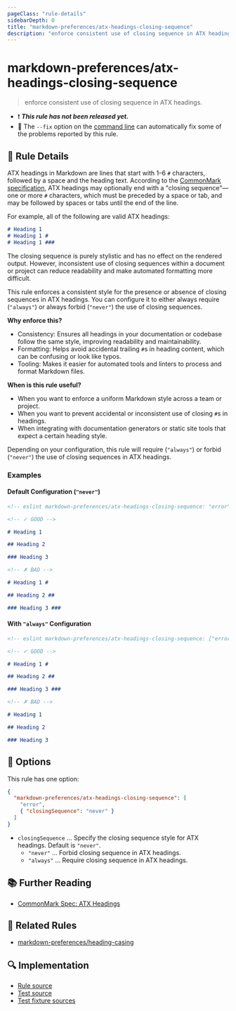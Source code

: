 ```yaml
---
pageClass: "rule-details"
sidebarDepth: 0
title: "markdown-preferences/atx-headings-closing-sequence"
description: "enforce consistent use of closing sequence in ATX headings."
---
```


# markdown-preferences/atx-headings-closing-sequence

> enforce consistent use of closing sequence in ATX headings.

- ❗ <badge text="This rule has not been released yet." vertical="middle" type="error"> **_This rule has not been released yet._** </badge>
- 🔧 The `--fix` option on the [command line](https://eslint.org/docs/user-guide/command-line-interface#fixing-problems) can automatically fix some of the problems reported by this rule.

## 📖 Rule Details

ATX headings in Markdown are lines that start with 1–6 `#` characters, followed by a space and the heading text. According to the [CommonMark specification][CommonMark Spec: ATX Headings], ATX headings may optionally end with a "closing sequence"—one or more `#` characters, which must be preceded by a space or tab, and may be followed by spaces or tabs until the end of the line.

For example, all of the following are valid ATX headings:

<!-- prettier-ignore-start -->

```md
# Heading 1
# Heading 1 #
# Heading 1 ###   
```

<!-- prettier-ignore-end -->

The closing sequence is purely stylistic and has no effect on the rendered output. However, inconsistent use of closing sequences within a document or project can reduce readability and make automated formatting more difficult.

This rule enforces a consistent style for the presence or absence of closing sequences in ATX headings. You can configure it to either always require (`"always"`) or always forbid (`"never"`) the use of closing sequences.

**Why enforce this?**

- Consistency: Ensures all headings in your documentation or codebase follow the same style, improving readability and maintainability.
- Formatting: Helps avoid accidental trailing `#`s in heading content, which can be confusing or look like typos.
- Tooling: Makes it easier for automated tools and linters to process and format Markdown files.

**When is this rule useful?**

- When you want to enforce a uniform Markdown style across a team or project.
- When you want to prevent accidental or inconsistent use of closing `#`s in headings.
- When integrating with documentation generators or static site tools that expect a certain heading style.

Depending on your configuration, this rule will require (`"always"`) or forbid (`"never"`) the use of closing sequences in ATX headings.

### Examples

#### Default Configuration (`"never"`)

<!-- prettier-ignore-start -->

<!-- eslint-skip -->

```md
<!-- eslint markdown-preferences/atx-headings-closing-sequence: "error" -->

<!-- ✓ GOOD -->

# Heading 1

## Heading 2

### Heading 3

<!-- ✗ BAD -->

# Heading 1 #

## Heading 2 ##

### Heading 3 ###
```

<!-- prettier-ignore-end -->

#### With `"always"` Configuration

<!-- prettier-ignore-start -->

<!-- eslint-skip -->

```md
<!-- eslint markdown-preferences/atx-headings-closing-sequence: ["error", { "closingSequence": "always" }] -->

<!-- ✓ GOOD -->

# Heading 1 #

## Heading 2 ##

### Heading 3 ###

<!-- ✗ BAD -->

# Heading 1

## Heading 2

### Heading 3
```

<!-- prettier-ignore-end -->

## 🔧 Options

This rule has one option:

```json
{
  "markdown-preferences/atx-headings-closing-sequence": [
    "error",
    { "closingSequence": "never" }
  ]
}
```

- `closingSequence` ... Specify the closing sequence style for ATX headings. Default is `"never"`.
  - `"never"` ... Forbid closing sequence in ATX headings.
  - `"always"` ... Require closing sequence in ATX headings.

## 📚 Further Reading

- [CommonMark Spec: ATX Headings]

[CommonMark Spec: ATX Headings]: https://spec.commonmark.org/0.31.2/#atx-headings

## 👫 Related Rules

- [markdown-preferences/heading-casing](./heading-casing.md)

## 🔍 Implementation

- [Rule source](https://github.com/ota-meshi/eslint-plugin-markdown-preferences/blob/main/src/rules/atx-headings-closing-sequence.ts)
- [Test source](https://github.com/ota-meshi/eslint-plugin-markdown-preferences/blob/main/tests/src/rules/atx-headings-closing-sequence.ts)
- [Test fixture sources](https://github.com/ota-meshi/eslint-plugin-markdown-preferences/tree/main/tests/fixtures/rules/atx-headings-closing-sequence)
